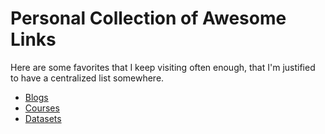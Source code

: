 # Personal Collection of Awesome Links

Here are some favorites that I keep visiting often enough, that I'm justified
to have a centralized list somewhere.

* [Blogs](./blogs.md)
* [Courses](./courses.md)
* [Datasets](./datasets.md)

